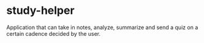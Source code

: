 # study-helper
Application that can take in notes, analyze, summarize and send a quiz on a certain cadence decided by the user.
